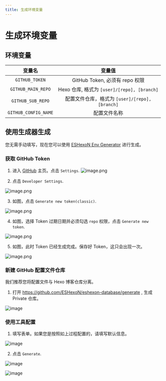 ```yaml
---
title: 生成环境变量
---
```


# 生成环境变量

## 环境变量

| 变量名 | 变量值 |
| :-: | :-: |
| `GITHUB_TOKEN` | GitHub Token, 必须有 repo 权限 |
| `GITHUB_MAIN_REPO` | Hexo 仓库, 格式为 `[user]/[repo], [branch]` |
| `GITHUB_SUB_REPO` | 配置文件仓库，格式为 `[user]/[repo], [branch]`|
| `GITHUB_CONFIG_NAME` | 配置文件名称 |

## 使用生成器生成

您无需手动填写，现在您可以使用 [ESHexoN Env Generator](https://awa.fyi/eshexon/env.html) 进行生成。

### 获取 GitHub Token

1. 进入 [GitHub](https://github.com/) 主页。点击 `Settings`.
![image.png](https://pic2.58cdn.com.cn/nowater/webim/big/n_v20b08d298841c4220b5558bd2673449f7.png)

2. 点击 `Developer Settings`.

![image.png](https://pic9.58cdn.com.cn/nowater/webim/big/n_v2886fdcdfdcbc471ba3072b341e0a5a65.png)

3. 如图，点击 `Generate new token(classic)`.

![image.png](https://pic2.58cdn.com.cn/nowater/webim/big/n_v2045eda886051454bb12aba60b5fa883e.png)

4. 如图，选择 Token 过期日期并必须勾选 `repo` 权限，点击 `Generate new token`.

![image.png](https://pic9.58cdn.com.cn/nowater/webim/big/n_v2ad59de96e2ff4161a21279695eab1eba.png)

5. 如图，此时 Token 已经生成完成。保存好 Token，这只会出现一次。

![image.png](https://pic9.58cdn.com.cn/nowater/webim/big/n_v2e5b15cca040c42b1a214af7c47d992d8.png)

### 新建 GitHub 配置文件仓库

我们推荐您将配置文件与 Hexo 博客仓库分离。

1. 打开 https://github.com/ESHexoN/eshexon-database/generate , 生成 Private 仓库。

![image](https://user-images.githubusercontent.com/71591824/205308545-30fcb2f9-3868-47f8-90d4-8f6c0287faad.png)

### 使用工具配置

1. 填写表单。如果您是按照如上过程配置的，请填写默认信息。

![image](https://user-images.githubusercontent.com/71591824/205309497-db84eced-e8da-455d-8adf-ef6a58f0e739.png)

2. 点击 `Generate`.

![image](https://user-images.githubusercontent.com/71591824/205309785-e12848c2-3b2a-4bab-b7e3-abee62a31135.png)

![image](https://user-images.githubusercontent.com/71591824/205309883-3bfa10f2-9027-4de1-b23c-d4c02b6d3b88.png)
